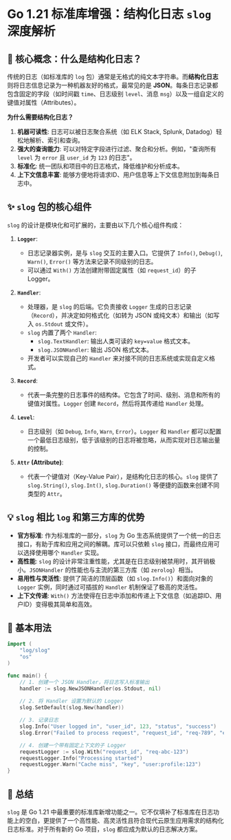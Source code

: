 # Go 1.21 标准库增强：结构化日志 `slog` 深度解析

## 🎯 **核心概念：什么是结构化日志？**

传统的日志（如标准库的 `log` 包）通常是无格式的纯文本字符串。而**结构化日志**则将日志信息记录为一种机器友好的格式，最常见的是 **JSON**。每条日志记录都包含固定的字段（如时间戳 `time`、日志级别 `level`、消息 `msg`）以及一组自定义的键值对属性（Attributes）。

**为什么需要结构化日志？**

1. **机器可读性**: 日志可以被日志聚合系统（如 ELK Stack, Splunk, Datadog）轻松地解析、索引和查询。
2. **强大的查询能力**: 可以对特定字段进行过滤、聚合和分析。例如，"查询所有 `level` 为 `error` 且 `user_id` 为 `123` 的日志"。
3. **标准化**: 统一团队和项目中的日志格式，降低维护和分析成本。
4. **上下文信息丰富**: 能够方便地将请求ID、用户信息等上下文信息附加到每条日志中。

## ✨ **`slog` 包的核心组件**

`slog` 的设计是模块化和可扩展的，主要由以下几个核心组件构成：

1. **`Logger`**:
    - 日志记录器实例，是与 `slog` 交互的主要入口。它提供了 `Info()`, `Debug()`, `Warn()`, `Error()` 等方法来记录不同级别的日志。
    - 可以通过 `With()` 方法创建附带固定属性（如 `request_id`）的子 Logger。

2. **`Handler`**:
    - 处理器，是 `slog` 的后端。它负责接收 `Logger` 生成的日志记录（`Record`），并决定如何格式化（如转为 JSON 或纯文本）和输出（如写入 `os.Stdout` 或文件）。
    - `slog` 内置了两个 `Handler`:
        - `slog.TextHandler`: 输出人类可读的 `key=value` 格式文本。
        - `slog.JSONHandler`: 输出 JSON 格式文本。
    - 开发者可以实现自己的 `Handler` 来对接不同的日志系统或实现自定义格式。

3. **`Record`**:
    - 代表一条完整的日志事件的结构体。它包含了时间、级别、消息和所有的键值对属性。`Logger` 创建 `Record`，然后将其传递给 `Handler` 处理。

4. **`Level`**:
    - 日志级别（如 `Debug`, `Info`, `Warn`, `Error`）。`Logger` 和 `Handler` 都可以配置一个最低日志级别，低于该级别的日志将被忽略，从而实现对日志输出量的控制。

5. **`Attr` (Attribute)**:
    - 代表一个键值对（Key-Value Pair），是结构化日志的核心。`slog` 提供了 `slog.String()`, `slog.Int()`, `slog.Duration()` 等便捷的函数来创建不同类型的 `Attr`。

## 💡 **`slog` 相比 `log` 和第三方库的优势**

- **官方标准**: 作为标准库的一部分，`slog` 为 Go 生态系统提供了一个统一的日志接口，有助于库和应用之间的解耦。库可以只依赖 `slog` 接口，而最终应用可以选择使用哪个 `Handler` 实现。
- **高性能**: `slog` 的设计非常注重性能，尤其是在日志级别被禁用时，其开销极小。`JSONHandler` 的性能也与主流的第三方库（如 `zerolog`）相当。
- **易用性与灵活性**: 提供了简洁的顶层函数（如 `slog.Info()`）和面向对象的 `Logger` 实例，同时通过可插拔的 `Handler` 机制保证了极高的灵活性。
- **上下文传递**: `With()` 方法使得在日志中添加和传递上下文信息（如追踪ID、用户ID）变得极其简单和高效。

## 📝 **基本用法**

```go
import (
    "log/slog"
    "os"
)

func main() {
    // 1. 创建一个 JSON Handler，将日志写入标准输出
    handler := slog.NewJSONHandler(os.Stdout, nil)
    
    // 2. 将 Handler 设置为默认的 Logger
    slog.SetDefault(slog.New(handler))

    // 3. 记录日志
    slog.Info("User logged in", "user_id", 123, "status", "success")
    slog.Error("Failed to process request", "request_id", "req-789", "error", "database connection failed")

    // 4. 创建一个带有固定上下文的子 Logger
    requestLogger := slog.With("request_id", "req-abc-123")
    requestLogger.Info("Processing started")
    requestLogger.Warn("Cache miss", "key", "user:profile:123")
}
```

## 🚀 **总结**

`slog` 是 Go 1.21 中最重要的标准库新增功能之一。它不仅填补了标准库在日志功能上的空白，更提供了一个高性能、高灵活性且符合现代云原生应用需求的结构化日志标准。对于所有新的 Go 项目，`slog` 都应成为默认的日志解决方案。

